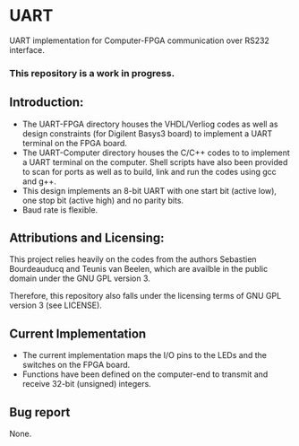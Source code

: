 # UART
UART implementation for Computer-FPGA communication over RS232 interface.

### This repository is a work in progress.  

## Introduction:
* The UART-FPGA directory houses the VHDL/Verliog codes as well as design constraints (for Digilent Basys3 board) to implement a UART terminal on the FPGA board.  
* The UART-Computer directory houses the C/C++ codes to to implement a UART terminal on the computer. Shell scripts have also been provided to scan for ports as well as to build, link and run the codes using gcc and g++.
* This design implements an 8-bit UART with one start bit (active low), one stop bit (active high) and no parity bits.
* Baud rate is flexible.

## Attributions and Licensing:
This project relies heavily on the codes from the authors Sebastien Bourdeauducq and Teunis van Beelen, which are availble in the public domain under the GNU GPL version 3.

Therefore, this repository also falls under the licensing terms of GNU GPL version 3 (see LICENSE).

## Current Implementation
* The current implementation maps the I/O pins to the LEDs and the switches on the FPGA board.
* Functions have been defined on the computer-end to transmit and receive 32-bit (unsigned) integers.

## Bug report
None.
